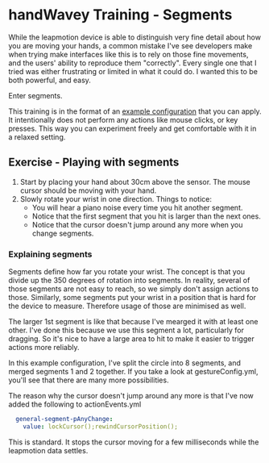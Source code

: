 # handWavey Training - Segments

While the leapmotion device is able to distinguish very fine detail about how you are moving your hands, a common mistake I've see developers make when trying make interfaces like this is to rely on those fine movements, and the users' ability to reproduce them "correctly". Every single one that I tried was either frustrating or limited in what it could do. I wanted this to be both powerful, and easy.

Enter segments.

This training is in the format of an [example configuration](https://github.com/ksandom/handWavey/blob/main/docs/user/exampleConfigurations.md) that you can apply. It intentionally does not perform any actions like mouse clicks, or key presses. This way you can experiment freely and get comfortable with it in a relaxed setting.

## Exercise - Playing with segments

1. Start by placing your hand about 30cm above the sensor. The mouse cursor should be moving with your hand.
1. Slowly rotate your wrist in one direction. Things to notice:
    * You will hear a piano noise every time you hit another segment.
    * Notice that the first segment that you hit is larger than the next ones.
    * Notice that the cursor doesn't jump around any more when you change segments.

### Explaining segments

Segments define how far you rotate your wrist. The concept is that you divide up the 350 degrees of rotation into segments. In reality, several of those segments are not easy to reach, so we simply don't assign actions to those. Similarly, some segments put your wrist in a position that is hard for the device to measure. Therefore usage of those are minimised as well.

The larger 1st segment is like that because I've mearged it with at least one other. I've done this because we use this segment a lot, particularly for dragging. So it's nice to have a large area to hit to make it easier to trigger actions more reliably.

In this example configuration, I've split the circle into 8 segments, and merged segments 1 and 2 together. If you take a look at gestureConfig.yml, you'll see that there are many more possibilities.

The reason why the cursor doesn't jump around any more is that I've now added the following to actionEvents.yml

```yaml
  general-segment-pAnyChange:
    value: lockCursor();rewindCursorPosition();
```

This is standard. It stops the cursor moving for a few milliseconds while the leapmotion data settles.
